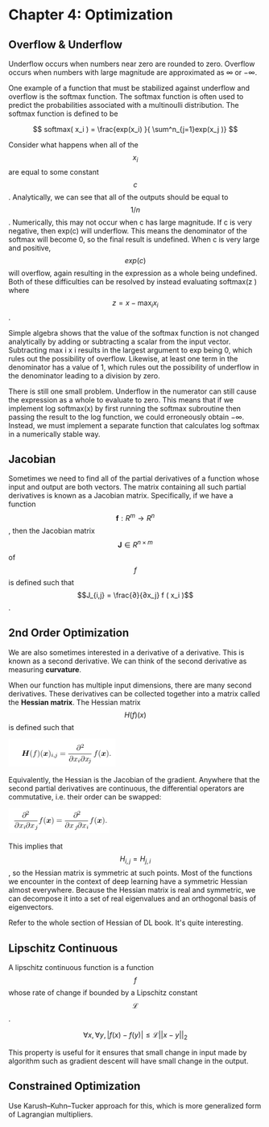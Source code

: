 # Chapter 4: Optimization

## Overflow & Underflow

Underflow occurs when numbers near zero are rounded to zero. Overflow occurs when numbers with large magnitude are approximated as ∞ or −∞.

One example of a function that must be stabilized against underflow and overflow is the softmax function. The softmax function is often used to predict the probabilities associated with a multinoulli distribution. The softmax function is defined to be 

$$
softmax( x_i ) = \frac{exp(x_i) }{ \sum^n_{j=1}exp(x_j )}
$$

Consider what happens when all of the $$x_i$$ are equal to some constant $$c$$. Analytically, we can see that all of the outputs should be equal to $$1/n$$ . Numerically, this may not occur when c has large magnitude. If c is very negative, then exp\(c\) will underflow. This means the denominator of the softmax will become 0, so the final result is undefined. When c is very large and positive, $$exp(c)$$ will overflow, again resulting in the expression as a whole being undefined. Both of these difficulties can be resolved by instead evaluating softmax\(z \) where $$z = x − \max _i x_i$$ .

Simple algebra shows that the value of the softmax function is not changed analytically by adding or subtracting a scalar from the input vector. Subtracting max i x i results in the largest argument to exp being 0, which rules out the possibility of overflow. Likewise, at least one term in the denominator has a value of 1, which rules out the possibility of underflow in the denominator leading to a division by zero.

There is still one small problem. Underflow in the numerator can still cause the expression as a whole to evaluate to zero. This means that if we implement log softmax\(x\) by first running the softmax subroutine then passing the result to the log function, we could erroneously obtain −∞. Instead, we must implement a separate function that calculates log softmax in a numerically stable way.

## Jacobian

Sometimes we need to find all of the partial derivatives of a function whose input and output are both vectors. The matrix containing all such partial derivatives is known as a Jacobian matrix. Specifically, if we have a function $$\boldsymbol f : R^m → R^n$$ , then the Jacobian matrix $$\boldsymbol J ∈ R^{n × m}$$ of $$f$$ is defined such that $$J_{i,j} = \frac{∂}{∂x_j} f ( x_i )$$.

## 2nd Order Optimization

We are also sometimes interested in a derivative of a derivative. This is known as a second derivative. We can think of the second derivative as measuring **curvature**.

When our function has multiple input dimensions, there are many second derivatives. These derivatives can be collected together into a matrix called the **Hessian matrix**. The Hessian matrix $$H ( f )( x )$$ is defined such that

![](../.gitbook/assets/image%20%28161%29.png)

Equivalently, the Hessian is the Jacobian of the gradient. Anywhere that the second partial derivatives are continuous, the differential operators are commutative, i.e. their order can be swapped:

![](../.gitbook/assets/image%20%28162%29.png)

This implies that $$H_{i,j} = H_{j,i}$$ , so the Hessian matrix is symmetric at such points. Most of the functions we encounter in the context of deep learning have a symmetric Hessian almost everywhere. Because the Hessian matrix is real and symmetric, we can decompose it into a set of real eigenvalues and an orthogonal basis of eigenvectors.

Refer to the whole section of Hessian of DL book. It's quite interesting.

## Lipschitz Continuous

A lipschitz continuous function is a function $$f$$whose rate of change if bounded by a Lipschitz constant $$\mathcal L$$.

$$
\forall x, \forall y, |f(x)-f(y)|\leq \mathcal L ||x-y||_2
$$

This property is useful for it ensures that small change in input made by algorithm such as gradient descent will have small change in the output. 

## Constrained Optimization

Use Karush–Kuhn–Tucker approach for this, which is more generalized form of Lagrangian multipliers. 

